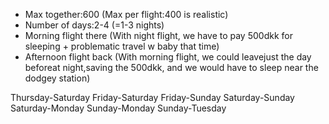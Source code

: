 - Max together:600
(Max per flight:400 is realistic)
- Number of days:2-4 (=1-3 nights)
- Morning flight there (With night flight, we have to pay 500dkk for sleeping + problematic travel w baby that time)
- Afternoon flight back (With morning flight, we could leavejust the day beforeat night,saving the 500dkk, and we would have to sleep near the dodgey station)


Thursday-Saturday
Friday-Saturday
Friday-Sunday
Saturday-Sunday
Saturday-Monday
Sunday-Monday
Sunday-Tuesday